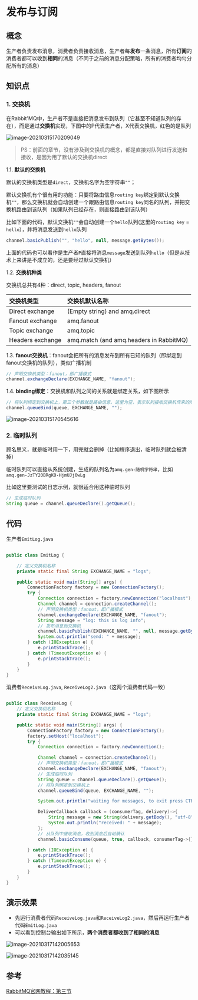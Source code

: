 # 发布与订阅

## 概念

生产者负责发布消息，消费者负责接收消息，生产者每**发布**一条消息，所有**订阅**的消费者都可以收到**相同**的消息（不同于之前的消息分配策略，所有的消费者均匀分配所有的消息）

## 知识点

### 1. 交换机

在Rabbit'MQ中，生产者不是直接把消息发布到队列（它甚至不知道队列的存在），而是通过**交换机**实现，下图中的P代表生产者，X代表交换机，红色的是队列

![image-20210315170209049](https://i.loli.net/2021/03/15/zwhgMHG6Svf4xjD.png)

> PS：前面的章节，没有涉及到交换机的概念，都是直接对队列进行发送和接收，是因为用了默认的交换机direct

1.1. **默认的交换机**

默认的交换机类型是`direct`，交换机名字为空字符串`""`；

默认交换机有个很有用的功能：只要将路由信息`routing key`绑定到默认交换机`""`，那么交换机就会自动创建一个跟路由信息`routing key`同名的队列，并把交换机路由到该队列（如果队列已经存在，则直接路由到该队列）

比如下面的代码，默认交换机`""`会自动创建一个`hello`队列(这里的`routing key` = `hello`），并将消息发送到`hello`队列

```java
channel.basicPublish("", "hello", null, message.getBytes());
```

上面的代码也可以看作是生产者`P`直接将消息`message`发送到队列`hello`（但是从技术上来讲是不成立的，还是要经过默认交换机）

1.2. **交换机种类**

交换机总共有4种：direct, topic, headers, fanout

| 交换机类型       | 交换机默认名称                          |
| :--------------- | :-------------------------------------- |
| Direct exchange  | (Empty string) and amq.direct           |
| Fanout exchange  | amq.fanout                              |
| Topic exchange   | amq.topic                               |
| Headers exchange | amq.match (and amq.headers in RabbitMQ) |

1.3. **fanout交换机**：fanout会把所有的消息发布到所有已知的队列（即绑定到fanout交换机的队列），类似广播机制

```java
// 声明交换机类型：fanout，即广播模式
channel.exchangeDeclare(EXCHANGE_NAME, "fanout");
```

1.4. **binding绑定**：交换机和队列之间的关系就是绑定关系，如下图所示

```java
// 将队列绑定到交换机上，第三个参数就是路由信息，这里为空，表示队列接收交换机传来的所有消息
channel.queueBind(queue, EXCHANGE_NAME, "");
```

![image-20210315170545616](https://i.loli.net/2021/03/15/9MICBOyzP8icrRA.png)

### 2. 临时队列

顾名思义，就是临时用一下，用完就会删掉（比如程序退出，临时队列就会被清掉）

临时队列可以直接从系统创建，生成的队列名为`amq.gen-随机字符串`，比如`amq.gen-JzTY20BRgKO-HjmUJj0wLg`

比如这里要测试的日志示例，就很适合用这种临时队列

```java
// 生成临时队列
String queue = channel.queueDeclare().getQueue();
```



## 代码

生产者`EmitLog.java`

```java

public class EmitLog {

    // 定义交换机名称
    private static final String EXCHANGE_NAME = "logs";

    public static void main(String[] args) {
        ConnectionFactory factory = new ConnectionFactory();
        try {
            Connection connection = factory.newConnection("localhost");
            Channel channel = connection.createChannel();
            // 声明交换机类型：fanout，即广播模式
            channel.exchangeDeclare(EXCHANGE_NAME, "fanout");
            String message = "log: this is log info";
            // 发布消息到交换机
            channel.basicPublish(EXCHANGE_NAME, "", null, message.getBytes());
            System.out.println("send: " + message);
        } catch (IOException e) {
            e.printStackTrace();
        } catch (TimeoutException e) {
            e.printStackTrace();
        }
    }
}
```



消费者`ReceiveLog.java`, `ReceiveLog2.java`（这两个消费者代码一致）

```java

public class ReceiveLog {
    // 定义交换机名称
    private static final String EXCHANGE_NAME = "logs";

    public static void main(String[] args) {
        ConnectionFactory factory = new ConnectionFactory();
        factory.setHost("localhost");
        try {
            Connection connection = factory.newConnection();

            Channel channel = connection.createChannel();
            // 声明交换机类型：fanout，即广播模式
            channel.exchangeDeclare(EXCHANGE_NAME, "fanout");
            // 生成临时队列
            String queue = channel.queueDeclare().getQueue();
            // 将队列绑定到交换机上
            channel.queueBind(queue, EXCHANGE_NAME, "");

            System.out.println("waiting for messages, to exit press CTRL+C");

            DeliverCallback callback = (consumerTag, delivery)->{
                String message = new String(delivery.getBody(), "utf-8");
                System.out.println("received: " + message);
            };
            // 从队列中接收消息，收到消息后自动确认
            channel.basicConsume(queue, true, callback, consumerTag->{});

        } catch (IOException e) {
            e.printStackTrace();
        } catch (TimeoutException e) {
            e.printStackTrace();
        }
    }
}
```

## 演示效果

- 先运行消费者代码`ReceiveLog.java`和`ReceiveLog2.java`，然后再运行生产者代码`EmitLog.java`
- 可以看到控制台输出如下所示，**两个消费者都收到了相同的消息**

![image-20210317142005653](https://i.loli.net/2021/03/17/G6hn7ZasCdEuQO3.png)

![image-20210317142035145](https://i.loli.net/2021/03/17/Q6u9lez4EKpH5nm.png)

## 参考

[RabbitMQ官网教程：第三节](https://www.rabbitmq.com/tutorials/tutorial-three-java.html)

